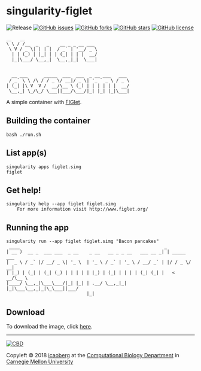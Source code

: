 # singularity-figlet
![Release](https://img.shields.io/badge/release-prealpha-red.svg)
[![GitHub issues](https://img.shields.io/github/issues/icaoberg/singularity-figlet.svg)](https://github.com/icaoberg/singularity-figlet/issues)
[![GitHub forks](https://img.shields.io/github/forks/icaoberg/singularity-figlet.svg)](https://github.com/icaoberg/singularity-figlet/network)
[![GitHub stars](https://img.shields.io/github/stars/icaoberg/singularity-figlet.svg)](https://github.com/icaoberg/singularity-figlet/stargazers)
[![GitHub license](https://img.shields.io/badge/license-GPLv3-blue.svg)](https://www.gnu.org/licenses/quick-guide-gplv3.en.html)

```
__   __
\ \ / /__  _   _    __ _ _ __ ___
 \ V / _ \| | | |  / _` | '__/ _ \
  | | (_) | |_| | | (_| | | |  __/
  |_|\___/ \__,_|  \__,_|_|  \___|


  __ ___      _____  ___  ___  _ __ ___   ___
 / _` \ \ /\ / / _ \/ __|/ _ \| '_ ` _ \ / _ \
| (_| |\ V  V /  __/\__ \ (_) | | | | | |  __/
 \__,_| \_/\_/ \___||___/\___/|_| |_| |_|\___|

```

A simple container with [FIGlet](https://en.wikipedia.org/wiki/FIGlet).

## Building the container
```
bash ./run.sh
```

## List app(s)
```
singularity apps figlet.simg                                     
figlet
```

## Get help!
```
singularity help --app figlet figlet.simg
    For more information visit http://www.figlet.org/
```

## Running the app

```
singularity run --app figlet figlet.simg "Bacon pancakes"
 ____                                                      _
| __ )  __ _  ___ ___  _ __    _ __   __ _ _ __   ___ __ _| | _____  ___
|  _ \ / _` |/ __/ _ \| '_ \  | '_ \ / _` | '_ \ / __/ _` | |/ / _ \/ __|
| |_) | (_| | (_| (_) | | | | | |_) | (_| | | | | (_| (_| |   <  __/\__ \
|____/ \__,_|\___\___/|_| |_| | .__/ \__,_|_| |_|\___\__,_|_|\_\___||___/
                              |_|
```

## Download

To download the image, click [here](https://drive.google.com/open?id=1IDb1KaqDt-ZeFIUH43FnPOkugnkZwpxR).

---
[![CBD](http://www.cbd.cmu.edu/wp-content/uploads/2017/07/wordpress-default.png)](http://www.cbd.cmu.edu)

Copyleft © 2018 [icaoberg](http://www.andrew.cmu.edu/~icaoberg) at the [Computational Biology Department](http://www.cbd.cmu.edu) in [Carnegie Mellon University](http://www.cmu.edu)

